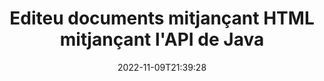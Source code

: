 ---
############################# Static ############################
layout: "product"
date: 2022-11-09T21:39:28
draft: false

product: "Editor"
product_tag: "editor"
platform: "Java"
platform_tag: "java"

############################# Head ############################
head_title: "API Java Document Editor | Editeu fitxers de text XML de Word Web mitjançant HTML"
head_description: "API de l'editor de documents per a Java. Carregueu fitxers de Microsoft Word, XML, web i de text a HTML i torneu a convertir-los al format original després de la manipulació."

############################# Header ############################
title: "Editeu documents mitjançant HTML mitjançant l'API de Java"
description: "Integra les aplicacions Java amb l'editor HTML per manipular documents i tornar a convertir-los al format original."
button:
    enable: true

############################# SubMenu ############################
submenu:
    enable: true
    
    left:
        img_alt: "GroupDocs.Editor for Java"
        image: "https://www.groupdocs.cloud/templates/groupdocs/images/product-logos/groupdocs-editor-java.png"
        product: "GroupDocs.Editor"
        platform: "Java"

    middle:
        button:
            # button loop
            - link: "#overview"
              text: "Visió general"

            # button loop
            - link: "#features"
              text: "Característiques"

            # button loop
            - link: "#support"
              text: "Suport"

            # button loop
            - link: "https://products.groupdocs.app/editor"
              text: "Demostració en directe"

            # button loop
            - link: "https://purchase.groupdocs.com/pricing/editor/java"
              text: "Preus"

    right:
        link_download: "https://downloads.groupdocs.com/editor"
        link_learn: "https://docs.groupdocs.com/editor/java/"
        link_buy: "https://purchase.groupdocs.com"

############################# Overview ############################
overview:
    enable: true
    content: |
      L'API GroupDocs.Editor per a Java permet l'edició de documents en forma d'HTML. L'API admet diversos formats de document i es pot integrar amb qualsevol editor HTML extern, de codi obert o de pagament. L'API Editor processarà per carregar documents, convertir-los a HTML, proporcionar HTML a la interfície d'usuari externa i després desar HTML al document original després de la manipulació. També es pot utilitzar per generar diferents Microsoft Word, fulls de càlcul Excel, fitxers PowerPoint, formats OpenDocument, documents XML i TXT.
    tabs:
      enable: true     
      
      ## TAB ONE ##
      tab_one:
        description: |
          A continuació es mostra una visió general de GroupDocs.Editor per a Java:

        left:
          enable: true
          icon: "fab fa-html5"
          title: "Manipula amb HTML"
          content: |
            * Carregueu el document compatible
            * Editeu contingut amb HTML
            * Edita estils relacionats
            * Converteix a format original
      
      ## TAB TWO ##
      tab_two:
        description: |
          GroupDocs.Editor per a Java admet els següents [formats de fitxer](https://docs.groupdocs.com/editor/java/supported-document-formats/)

        left:
          enable: true
          table:
            # table loop
            - title: "Microsoft Office"
              content: |
                * **Microsoft Word**: DOC, DOCX, DOCM, DOT, DOTM, DOTX, FlatOPC, WordML, RTF
                * **Microsoft Excel**: XLS, XLSX, XLSM, XLT, XLTX, XLTM, XLSB, XLAM, CSV, TSV, SXC, SpreadsheetML, DIF, DSV
                * **Microsoft PowerPoint**: PPT, PPTX, PPTM, PPS, PPSX, PPSM, POT, POTX, POTM

        right:
          enable: true
          table:
            # table loop
            - title: "Altres famílies de format"
              content: |
                * **Formats OpenDocument**: ODT, OTT, ODS, FODS, ODP, OTP
                * **Formats OpenDocument**: MSG, MBOX, EML, EMLX
                * **Formats web**: HTML, MHTML, CHM, XML, TXT
                * **Formats web**: MOBI, AZW3, ePub

      ## TAB THREE ##
      tab_three:
        description: |
          GroupDocs.Editor per a Java admet els següents sistemes operatius, marcs i gestors de paquets:
        
        left:
          enable: true
          table:
            # table loop
            - icon: "fab fa-windows"
              title: "Sistemes operatius"
              content: |
                * Microsoft Windows Desktop
                * Microsoft Windows Server
                * Linux
                * MacOS

            # table loop
            - icon: "fas fa-code"
              title: "Marcs suportats"
              content: |
                * Java 7 (1.7) +

        right:
          enable: true
          table:
            # table loop
            - icon: "fas fa-cogs"
              title: "Entorns de desenvolupament"
              content: |
                * NetBeans
                * IntelliJ IDEA
                * Eclipse
            # table loop
            - icon: "fas fa-tools"
              title: "Eina d'automatització de creació"
              content: |
                * Maven

############################# Features ############################
features:
    enable: true
    title: "GroupDocs.Editor per a funcions de Java"

    feature:
      # feature loop
      - icon: "fas fa-copy"
        content: "Fàcil integració de l'editor HTML"

      # feature loop
      - icon: "fas fa-eye"
        content: "Conversió de documents a HTML DOM"

      # feature loop
      - icon: "fas fa-bolt"
        content: "Extreu contingut HTML del flux de documents"
      
      # feature loop
      - icon: "fas fa-file-powerpoint"
        content: "Carregueu, editeu i deseu formats de fitxer Word, Excel i PowerPoint"

      # feature loop
      - icon: "fas fa-code"
        content: "Obteniu HTML juntament amb Elements incrustats"

      # feature loop
      - icon: "fas fa-cloud"
        content: "Importa, visualitza i edita documents XML"

      # feature loop
      - icon: "fas fa-remove-format"
        content: "Evita el contingut HTML i desa els recursos incrustats"

      # feature loop
      - icon: "fas fa-comment-slash"
        content: "Veure, editar i desar documents de processament de textos en mode paginal"

      # feature loop
      - icon: "fas fa-location-arrow"
        content: "Obteniu contingut de l'etiqueta del cos HTML del fitxer"

      # feature loop
      - icon: "fas fa-border-all"
        content: "Extraieu el contingut CSS del fitxer HTML"

      # feature loop
      - icon: "fas fa-wrench"
        content: "Utilitzeu contingut de cadena per obtenir HTML DOM i convertir-lo en fitxer"

      # feature loop
      - icon: "fas fa-columns"
        content: "Converteix HTML DOM amb elements incrustats"

      # feature loop
      - icon: "fas fa-file-word"
        content: "Converteix fitxers de diversos formats en HTML per editar-los"

      # feature loop
      - icon: "fas fa-envelope"
        content: "Obteniu metainformació dels documents d'entrada sense editar"

      # feature loop
      - icon: "fas fa-print"
        content: "Deseu els documents editats en format de fitxer de text sense format"

      # feature loop
      - icon: "fas fa-file-archive"
        content: "Precisió de conversió"

      # feature loop
      - icon: "fas fa-lock"
        content: "Apliqueu la contrasenya al document de sortida"

      # feature loop
      - icon: "fas fa-file-code"
        content: "Base de dades (DB) agnòstica"
      
      # feature loop
      - icon: "fas fa-fill-drip"
        content: "Interfície d'usuari (UI) agnòstic"

      # feature loop
      - icon: "fas fa-file-excel"
        content: "Admet llicències mesurades"

    more_feature:
      # more_feature_loop
      - title: "Converteix amb precisió a i des d'HTML DOM"
        content: |
          L'ús de GroupDocs.Editor per a Java us permet crear aplicacions en Java que carreguen un document amb un format de fitxer compatible per convertir-lo en HTML Document Object Model (DOM) juntament amb els seus elements associats, per exemple, CSS. A més, la nostra API de Java Editor us permet editar l'HTML en qualsevol dels editors HTML populars. Un cop fetes les modificacions necessàries, GroupDocs.Editor per a Java us ajuda a convertir aquest HTML resultant de nou al format de fitxer original.
          
          ```java
          // Create Editor class by loading an input document
          Editor editor = new Editor("Sample.docx");

          // Open document for edit and obtain EditableDocument
          EditableDocument original = editor.edit();

          // Obtain all-embedded HTML from it
          String allEmbeddedInside = original.getEmbeddedHtml();

          // If necessary, obtain pure HTML-markup, CSS, images and other resources in separate form

          // Whole HTML-markup, without any resources
          String completeHtmlMarkup = original.getContent();

          // Only HTML->BODY content, useful for most of WYSIWYG-editors
          String onlyInnerBody = original.getBodyContent();

          // All CSS stylesheets
          List<CssText> stylesheets = original.getCss();

          // All images, including raster and vector, but without CSS gradients
          List<IImageResource> images = original.getImages();

          // All font resources
          List<FontResourceBase> fonts = original.getFonts();

          // finally, send this content to your WYSIWYG HTML-editor
          ```
      # more_feature_loop
      - title: "Carregueu i obteniu elements associats"
        content: "L'API de GroupDocs.Editor per a Java us permet obtenir els elements associats de documents de formats admesos, com ara imatges, CSS, tipus de lletra i molt més. A continuació, podeu carregar aquests elements associats obtinguts, recórrer-los i desar-los per separat del fitxer HTML final i tenir una sortida ben gestionada."

############################# Support ############################
support:
    enable: true

############################# Solutions ############################
solutions:
    enable: true
    title: "GroupDocs.Editor ofereix API de visualització de documents per a altres entorns de desenvolupament populars"

    solution:
        # solution loop
        - img_alt: "GroupDocs.Editor for .NET"
          image: "https://www.groupdocs.cloud/templates/groupdocs/images/product-logos/groupdocs-editor-net.png"
          product: "GroupDocs.Editor"
          platform: ".NET"
          link: "/editor/net/"

############################# Back to top ###############################
back_to_top:
  enable: true
---